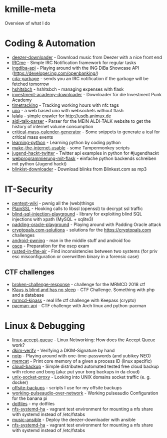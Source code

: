 # kmille-meta
Overview of what I do

# Coding & Automation
- [deezer-downloader](https://github.com/kmille/deezer-downloader) - Download music from Deezer with a nice front end
- [IRCme](https://github.com/kmille/IRCme) - Simple IRC Notification framework for regular tasks
- [ingdiba-api](https://github.com/kmille/ingdiba-api) - Playing around with the ING DiBa Showcase API (https://developer.ing.com/openbanking/)
- [cda-garbage](https://github.com/kmille/cda-garbage) - sends you an IRC notification if the garbage will be fetched tomorrow
- [hshltsbch](https://github.com/kmille/hshltsbch) - hshltsbch - managing expenses with flask
- [investment-academy-downloader](https://github.com/kmille/investment-academy-downloader) - Downloader für die Investment Punk Academy
- [timetracking](https://github.com/kmille/timetracking) - Tracking working hours with nfc tags
- [uno](https://github.com/kmille/uno) - a web based uno with websockets without flash
- [lalala](https://github.com/kmille/lalala) - simple crawler for http://usdb.animux.de
- [aldi-talk-parser](https://github.com/kmille/aldi-talk-parser) - Parser for the MEIN ALDI-TALK website to get the history of internet volume consumption
- [critical-mass-calender-generator](https://github.com/kmille/critical-mass-calender-generator) - Some snippets to generate a ical for critical mass events
- [learning-python](https://github.com/kmille/learning-python) - Learning python by coding python
- [make-the-internet-usable](https://github.com/kmille/make-the-internet-usable) - some Tampermonkey scripts
- [jugend-hackt-twitter](https://github.com/kmille/jugend-hackt-twitter) - Twitter api examples in python for #jugendhackt
- [webprogrammierung-mit-flask](https://github.com/kmille/webprogrammierung-mit-flask) - einfache python backends schreiben mit python (Jugend hackt)
- [blinkist-downloader](https://github.com/kmille/blinkist-downloader) - Download blinks from Blinkest.com as mp3

# IT-Security
- [pentest-wiki](https://github.com/kmille/pentest-wiki) - pwnig all the (web)things
- [PlainSSL](https://github.com/kmille/PlainSSL) - Hooking calls to libssl (openssl) to decrypt ssl traffic
- [blind-sql-injection-playground](https://github.com/kmille/blind-sql-injection-playground) - library for exploiting blind SQL injections with xpath (MySQL + sqlite3)
- [padding-oracle-playground](https://github.com/kmille/padding-oracle-playground) - Playing around with Padding Oracle attack
- [cryptopals.com-solutions](https://github.com/kmille/cryptopals.com-solutions) - solutions for the https://cryptopals.com challenges
- [android-pwning](https://github.com/kmille/android-pwning) - man in the middle stuff and android foo
- [oscp](https://github.com/kmille/oscp) - Preparation for the oscp exam
- [rusted-in-the-air](https://github.com/kmille/rusted-in-the-air) - Find inconsistencies between two systems (for priv esc misconfiguration or overwritten binary in a forensic case)
## CTF challenges
- [broken-challenge-response](https://github.com/kmille/broken-challenge-response) - challenge for the MRMCD 2018 ctf
- [Klaus is blind and has no sleep](https://github.com/kmille/klaus-is-blind-and-has-no-sleep/settings) - CTF Challenge. Something with php and a database
- [mrmcd-kipass](https://github.com/kmille/mrmcd-kipass) - real life ctf challenge with Keepass (crypto)
- [pacman-api](https://github.com/kmille/pacman-api) - CTF challenge with Arch linux and python-pacman


# Linux & Debugging
- [linux-accept-queue](https://github.com/kmille/linux-accept-queue) - Linux Networking: How does the Accept Queue work?
- [dkim-verify](https://github.com/kmille/dkim-verify) - Verifying a DKIM-Signature by hand
- [notp](https://github.com/kmille/notp) - Playing around with one-time-passwords (and yubikey NEO)
- [memcat](https://github.com/kmille/memcat) - Print core memory of a given a process ID (linux specific)
- [cloud-backup](https://github.com/kmille/cloud-backup) - Simple distributed automated tested free cloud backup with rclone and borg (aka: put your borg backups in da cloud)
- [unix-socket-proxy](https://github.com/kmille/unix-socket-proxy) - Looking into UNIX domains socket traffic (e. g. docker)
- [offsite-backups](https://github.com/kmille/offsite-backups) - scripts I use for my offsite backups
- [working-pulseaudio-over-network](https://github.com/kmille/working-pulseaudio-over-network) - Working pulseaudio Configuration for the banana pi
- [dotfiles](https://github.com/kmille/dotfiles) - my dotfiles
- [nfs-systemd-ha](https://github.com/kmille/nfs-systemd-ha/tree/master) - vagrant test environment for mounting a nfs share with systemd instead of /etc/fstabs
- [music-ansible](https://github.com/kmille/music-ansible) - Deploy the deezer-downloader with ansible
- [nfs-systemd-ha](https://github.com/kmille/nfs-systemd-ha) - vagrant test environment for mounting a nfs share with systemd instead of /etc/fstabs
